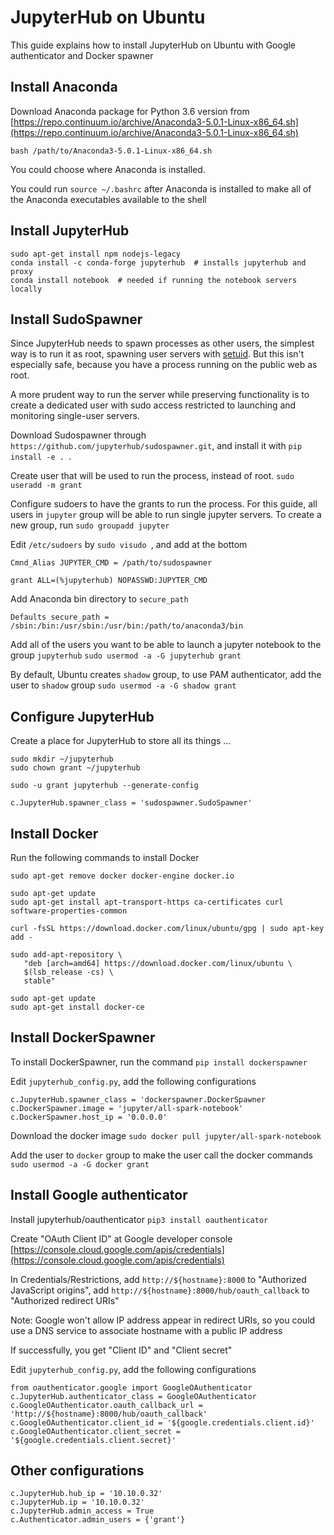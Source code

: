 # JupyterHub on Ubuntu

This guide explains how to install JupyterHub on Ubuntu with Google authenticator and Docker spawner

## Install Anaconda

Download Anaconda package for Python 3.6 version from [https://repo.continuum.io/archive/Anaconda3-5.0.1-Linux-x86_64.sh](https://repo.continuum.io/archive/Anaconda3-5.0.1-Linux-x86_64.sh)

```
bash /path/to/Anaconda3-5.0.1-Linux-x86_64.sh
``` 

You could choose where Anaconda is installed. 

You could run ```source ~/.bashrc``` after Anaconda is installed to make all of the Anaconda executables available to the shell

## Install JupyterHub

```
sudo apt-get install npm nodejs-legacy
conda install -c conda-forge jupyterhub  # installs jupyterhub and proxy
conda install notebook  # needed if running the notebook servers locally
```

## Install SudoSpawner

Since JupyterHub needs to spawn processes as other users, the simplest way is to run it as root, spawning user servers with [setuid](http://linux.die.net/man/2/setuid). But this isn't especially safe, because you have a process running on the public web as root.

A more prudent way to run the server while preserving functionality is to create a dedicated user with sudo access restricted to launching and monitoring single-user servers.

Download Sudospawner through ```https://github.com/jupyterhub/sudospawner.git```, and install it with ```pip install -e . ```.

Create user that will be used to run the process, instead of root. ```sudo useradd -m grant```

Configure sudoers to have the grants to run the process. For this guide, all users in ```jupyter``` group will be able to run single jupyter servers. To create a new group, run ```sudo groupadd jupyter```

Edit ```/etc/sudoers``` by ```sudo visudo ```, and add at the bottom
```
Cmnd_Alias JUPYTER_CMD = /path/to/sudospawner

grant ALL=(%jupyterhub) NOPASSWD:JUPYTER_CMD
```
Add Anaconda bin directory to ```secure_path```

```Defaults secure_path = /sbin:/bin:/usr/sbin:/usr/bin:/path/to/anaconda3/bin```

Add all of the users you want to be able to launch a jupyter notebook to the group ```jupyterhub```
```sudo usermod -a -G jupyterhub grant```

By default, Ubuntu creates ```shadow``` group, to use PAM authenticator, add the user to ```shadow``` group
```sudo usermod -a -G shadow grant```

## Configure JupyterHub

Create a place for JupyterHub to store all its things ...
```
sudo mkdir ~/jupyterhub
sudo chown grant ~/jupyterhub

sudo -u grant jupyterhub --generate-config

c.JupyterHub.spawner_class = 'sudospawner.SudoSpawner'

```

## Install Docker

Run the following commands to install Docker
```
sudo apt-get remove docker docker-engine docker.io

sudo apt-get update
sudo apt-get install apt-transport-https ca-certificates curl software-properties-common

curl -fsSL https://download.docker.com/linux/ubuntu/gpg | sudo apt-key add -

sudo add-apt-repository \
   "deb [arch=amd64] https://download.docker.com/linux/ubuntu \
   $(lsb_release -cs) \
   stable"
   
sudo apt-get update
sudo apt-get install docker-ce

```

## Install DockerSpawner

To install DockerSpawner, run the command ```pip install dockerspawner```

Edit ```jupyterhub_config.py```, add the following configurations 
```
c.JupyterHub.spawner_class = 'dockerspawner.DockerSpawner
c.DockerSpawner.image = 'jupyter/all-spark-notebook'
c.DockerSpawner.host_ip = '0.0.0.0'

```

Download the docker image
```sudo docker pull jupyter/all-spark-notebook```

Add the user to ```docker``` group to make the user call the docker commands
```sudo usermod -a -G docker grant```

## Install Google authenticator

Install jupyterhub/oauthenticator ```pip3 install oauthenticator```

Create "OAuth Client ID" at Google developer console [https://console.cloud.google.com/apis/credentials](https://console.cloud.google.com/apis/credentials)

In Credentials/Restrictions, add ```http://${hostname}:8000``` to "Authorized JavaScript origins", add ```http://${hostname}:8000/hub/oauth_callback``` to "Authorized redirect URIs"

Note: Google won't allow IP address appear in redirect URIs, so you could use a DNS service to associate hostname with a public IP address

If successfully, you get "Client ID" and "Client secret"

Edit ```jupyterhub_config.py```, add the following configurations
```
from oauthenticator.google import GoogleOAuthenticator
c.JupyterHub.authenticator_class = GoogleOAuthenticator
c.GoogleOAuthenticator.oauth_callback_url = 'http://${hostname}:8000/hub/oauth_callback'
c.GoogleOAuthenticator.client_id = '${google.credentials.client.id}'
c.GoogleOAuthenticator.client_secret = '${google.credentials.client.secret}'
```

## Other configurations

```
c.JupyterHub.hub_ip = '10.10.0.32'
c.JupyterHub.ip = '10.10.0.32'
c.JupyterHub.admin_access = True
c.Authenticator.admin_users = {'grant'}
```